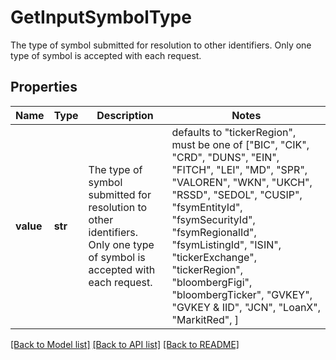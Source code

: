 # GetInputSymbolType

The type of symbol submitted for resolution to other identifiers. Only one type of symbol is accepted with each request.

## Properties
Name | Type | Description | Notes
------------ | ------------- | ------------- | -------------
**value** | **str** | The type of symbol submitted for resolution to other identifiers. Only one type of symbol is accepted with each request. | defaults to "tickerRegion",  must be one of ["BIC", "CIK", "CRD", "DUNS", "EIN", "FITCH", "LEI", "MD", "SPR", "VALOREN", "WKN", "UKCH", "RSSD", "SEDOL", "CUSIP", "fsymEntityId", "fsymSecurityId", "fsymRegionalId", "fsymListingId", "ISIN", "tickerExchange", "tickerRegion", "bloombergFigi", "bloombergTicker", "GVKEY", "GVKEY & IID", "JCN", "LoanX", "MarkitRed", ]

[[Back to Model list]](../README.md#documentation-for-models) [[Back to API list]](../README.md#documentation-for-api-endpoints) [[Back to README]](../README.md)


